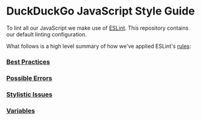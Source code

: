 # DuckDuckGo JavaScript Style Guide

To lint all our JavaScript we make use of [ESLint](http://eslint.org). This repository contains our default linting configuration.

What follows is a high level summary of how we've applied ESLint's [rules](http://eslint.org/docs/rules/):

### [Best Practices](http://eslint.org/docs/rules/#best-practices)
### [Possible Errors](http://eslint.org/docs/rules/#possible-errors)
### [Stylistic Issues](http://eslint.org/docs/rules/#stylistic-issues)
### [Variables](http://eslint.org/docs/rules/#variables)
